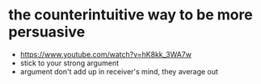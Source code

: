 # the counterintuitive way to be more persuasive
- https://www.youtube.com/watch?v=hK8kk_3WA7w
- stick to your strong argument
- argument don't add up in receiver's mind, they average out
